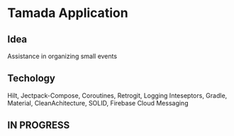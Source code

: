 # Tamada Application

## Idea

Assistance in organizing small events

## Techology

Hilt, Jectpack-Compose, Coroutines, Retrogit, Logging Inteseptors, Gradle, Material, CleanAchitecture, SOLID, Firebase Cloud Messaging

## IN PROGRESS
